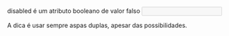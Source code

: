 <!--
    Atributos HTML
      - informações extras
      - configurações
-->


<img src="conteúdo do atributo" alt="">

<!--
    Atributos booleanos
    não precisam de conteúdo
-->

disabled é um atributo booleano de valor falso
<input type="text" disabled>

<!--
    Aspas
    - omissão
    - simples
    - duplas
-->

A dica é usar sempre aspas duplas, apesar das possibilidades.

